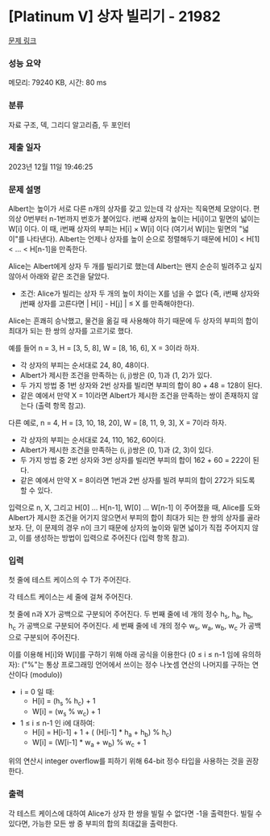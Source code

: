 # [Platinum V] 상자 빌리기 - 21982 

[문제 링크](https://www.acmicpc.net/problem/21982) 

### 성능 요약

메모리: 79240 KB, 시간: 80 ms

### 분류

자료 구조, 덱, 그리디 알고리즘, 두 포인터

### 제출 일자

2023년 12월 11일 19:46:25

### 문제 설명

<p>Albert는 높이가 서로 다른 n개의 상자를 갖고 있는데 각 상자는 직육면체 모양이다. 편의상 0번부터 n-1번까지 번호가 붙어있다. i번째 상자의 높이는 H[i]이고 밑면의 넓이는 W[i] 이다. 이 때, i번째 상자의 부피는 H[i] × W[i] 이다 (여기서 W[i]는 밑면의 "넓이"를 나타낸다). Albert는 언제나 상자를 높이 순으로 정렬해두기 때문에 H[0] < H[1] < ... < H[n-1]을 만족한다.</p>

<p>Alice는 Albert에게 상자 두 개를 빌리기로 했는데 Albert는 왠지 순순히 빌려주고 싶지 않아서 아래와 같은 조건을 달았다.</p>

<ul>
	<li>조건: Alice가 빌리는 상자 두 개의 높이 차이는 X를 넘을 수 없다 (즉, i번째 상자와 j번째 상자를 고른다면 | H[i] - H[j] | ≤ X 를 만족해야한다).</li>
</ul>

<p>Alice는 흔쾌히 승낙했고, 물건을 옮길 때 사용해야 하기 때문에 두 상자의 부피의 합이 최대가 되는 한 쌍의 상자를 고르기로 했다.</p>

<p>예를 들어 n = 3, H = [3, 5, 8], W = [8, 16, 6], X = 3이라 하자.</p>

<ul>
	<li>각 상자의 부피는 순서대로 24, 80, 48이다.</li>
	<li>Albert가 제시한 조건을 만족하는 (i, j)쌍은 (0, 1)과 (1, 2)가 있다.</li>
	<li>두 가지 방법 중 1번 상자와 2번 상자를 빌리면 부피의 합이 80 + 48 = 128이 된다.</li>
	<li>같은 예에서 만약 X = 1이라면 Albert가 제시한 조건을 만족하는 쌍이 존재하지 않는다 (출력 항목 참고).</li>
</ul>

<p>다른 예로, n = 4, H = [3, 10, 18, 20], W = [8, 11, 9, 3], X = 7이라 하자.</p>

<ul>
	<li>각 상자의 부피는 순서대로 24, 110, 162, 60이다.</li>
	<li>Albert가 제시한 조건을 만족하는 (i, j)쌍은 (0, 1)과 (2, 3)이 있다.</li>
	<li>두 가지 방법 중 2번 상자와 3번 상자를 빌리면 부피의 합이 162 + 60 = 222이 된다.</li>
	<li>같은 예에서 만약 X = 8이라면 1번과 2번 상자를 빌려 부피의 합이 272가 되도록 할 수 있다.</li>
</ul>

<p>입력으로 n, X, 그리고 H[0] ... H[n-1], W[0] ... W[n-1] 이 주어졌을 때,  Alice를 도와 Albert가 제시한 조건을 어기지 않으면서 부피의 합이 최대가 되는 한 쌍의 상자를 골라보자. 단, 이 문제의 경우 n이 크기 때문에 상자의 높이와 밑면 넓이가 직접 주어지지 않고, 이를 생성하는 방법이 입력으로 주어진다 (입력 항목 참고).</p>

### 입력 

 <p>첫 줄에 테스트 케이스의 수 T가 주어진다.</p>

<p>각 테스트 케이스는 세 줄에 걸쳐 주어진다.</p>

<p>첫 줄에 n과 X가 공백으로 구분되어 주어진다. 두 번째 줄에 네 개의 정수 h<sub>s</sub>, h<sub>a</sub>, h<sub>b</sub>, h<sub>c</sub> 가 공백으로 구분되어 주어진다. 세 번째 줄에 네 개의 정수 w<sub>s</sub>, w<sub>a</sub>, w<sub>b</sub>, w<sub>c</sub> 가 공백으로 구분되어 주어진다.</p>

<p>이를 이용해 H[i]와 W[i]를 구하기 위해 아래 공식을 이용한다 (0 ≤ i ≤ n-1 임에 유의하자): ("%"는 통상 프로그래밍 언어에서 쓰이는 정수 나눗셈 연산의 나머지를 구하는 연산이다 (modulo))</p>

<ul>
	<li>i = 0 일 때:
	<ul>
		<li>H[i] = (h<sub>s</sub> % h<sub>c</sub>) + 1</li>
		<li>W[i] = (w<sub>s</sub> % w<sub>c</sub>) + 1</li>
	</ul>
	</li>
	<li>1 ≤ i ≤ n-1 인 i에 대하여:
	<ul>
		<li>H[i] = H[i-1] + 1 + ( (H[i-1] * h<sub>a</sub>  + h<sub>b</sub>) % h<sub>c</sub>)</li>
		<li>W[i] = (W[i-1] * w<sub>a</sub> + w<sub>b</sub>) % w<sub>c</sub> + 1</li>
	</ul>
	</li>
</ul>

<p>위의 연산시 integer overflow를 피하기 위해 64-bit 정수 타입을 사용하는 것을 권장한다.</p>

### 출력 

 <p>각 테스트 케이스에 대하여 Alice가 상자 한 쌍을 빌릴 수 없다면 -1을 출력한다. 빌릴 수 있다면, 가능한 모든 쌍 중 부피의 합의 최대값을 출력한다.</p>

